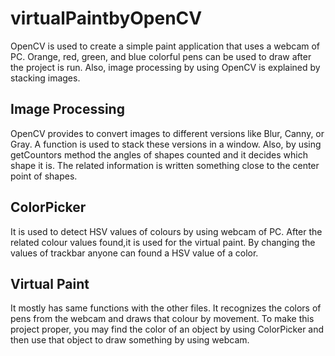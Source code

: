 # virtualPaintbyOpenCV
OpenCV is used to create a simple paint application that uses a webcam of PC. Orange, red, green, and blue colorful pens can be used to draw after the project is run. Also, image processing by using OpenCV is explained by stacking images. 

## Image Processing
OpenCV provides to convert images to different versions like Blur, Canny, or Gray. A function is used to stack these versions in a window. Also, by using getCountors method the angles of shapes counted and it decides which shape it is. The related information is written something close to the center point of shapes. 

## ColorPicker
It is used to detect HSV values of colours by using webcam of PC. After the related colour values found,it is used for the virtual paint. By changing the values of trackbar anyone
can found a HSV value of a color. 

## Virtual Paint
It mostly has same functions with the other files. It recognizes the colors of pens from the webcam and draws that colour by movement. To make this project proper, you may find
the color of an object by using ColorPicker and then use that object to draw something by using webcam.
